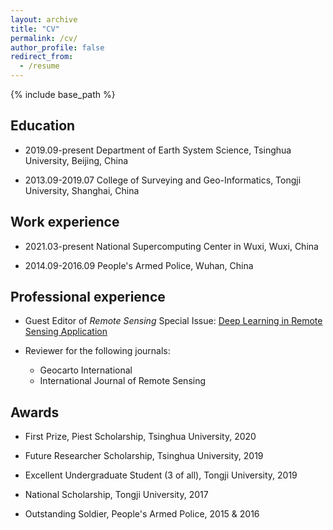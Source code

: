 ```yaml
---
layout: archive
title: "CV"
permalink: /cv/
author_profile: false
redirect_from:
  - /resume
---
```


{% include base_path %}

## Education
* 2019.09-present Department of Earth System Science, Tsinghua University, Beijing, China

* 2013.09-2019.07 College of Surveying and Geo-Informatics, Tongji University, Shanghai, China

## Work experience
* 2021.03-present National Supercomputing Center in Wuxi, Wuxi, China

* 2014.09-2016.09 People's Armed Police, Wuhan, China

  
## Professional experience
* Guest Editor of _Remote Sensing_ Special Issue: [Deep Learning in Remote Sensing Application](https://www.mdpi.com/journal/remotesensing/special_issues/RS_deeplearning)

* Reviewer for the following journals:
  * Geocarto International
  * International Journal of Remote Sensing

## Awards
* First Prize, Piest Scholarship, Tsinghua University, 2020

* Future Researcher Scholarship, Tsinghua University, 2019

* Excellent Undergraduate Student (3 of all), Tongji University, 2019

* National Scholarship, Tongji University, 2017

* Outstanding Soldier, People's Armed Police, 2015 & 2016
